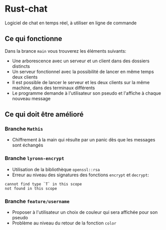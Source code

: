 # Rust-chat

Logiciel de chat en temps réel, à utiliser en ligne de commande

## Ce qui fonctionne

Dans la brance `main` vous trouverez les éléments suivants:
* Une arborescence avec un serveur et un client dans des dossiers distincts
* Un serveur fonctionnel avec la possibilité de lancer en même temps deux clients
* Il est possible de lancer le serveur et les deux clients sur la même machine, dans des terminaux différents
* Le programme demande à l'utilisateur son pseudo et l'affiche à chaque nouveau message

## Ce qui doit être amélioré

### Branche `Mathis`

* Chiffrement à la main qui résulte par un panic dès que les messages sont échangés

### Branche `lyronn-encrypt`

* Utilisation de la bibliothèque `openssl::rsa`
* Erreur au niveau des signatures des fonctions `encrypt` et `decrypt`: 

```
cannot find type `T` in this scope
not found in this scope
``` 

### Branche `feature/username`

* Proposer à l'utilisateur un choix de couleur qui sera affichée pour son pseudo
* Problème au niveau du retour de la fonction `color` 
